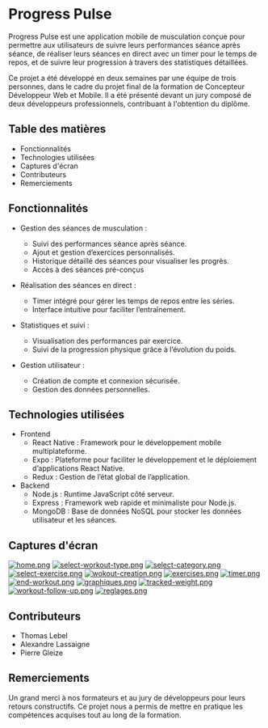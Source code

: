 # Progress Pulse

Progress Pulse est une application mobile de musculation conçue pour permettre aux utilisateurs de suivre leurs performances séance après séance, de réaliser leurs séances en direct avec un timer pour le temps de repos, et de suivre leur progression à travers des statistiques détaillées.

Ce projet a été développé en deux semaines par une équipe de trois personnes, dans le cadre du projet final de la formation de Concepteur Développeur Web et Mobile. Il a été présenté devant un jury composé de deux développeurs professionnels, contribuant à l'obtention du diplôme.

## Table des matières
- Fonctionnalités
- Technologies utilisées
- Captures d'écran
- Contributeurs
- Remerciements

## Fonctionnalités
- Gestion des séances de musculation :
  - Suivi des performances séance après séance.
  - Ajout et gestion d’exercices personnalisés.
  - Historique détaillé des séances pour visualiser les progrès.
  - Accès à des séances pré-conçus
  
- Réalisation des séances en direct :
  - Timer intégré pour gérer les temps de repos entre les séries.
  - Interface intuitive pour faciliter l’entraînement.
    
- Statistiques et suivi :
  - Visualisation des performances par exercice.
  - Suivi de la progression physique grâce à l’évolution du poids.
    
- Gestion utilisateur :
  - Création de compte et connexion sécurisée.
  - Gestion des données personnelles.
 
## Technologies utilisées
- Frontend
  - React Native : Framework pour le développement mobile multiplateforme.
  - Expo : Plateforme pour faciliter le développement et le déploiement d’applications React Native.
  - Redux : Gestion de l’état global de l’application.
- Backend
  - Node.js : Runtime JavaScript côté serveur.
  - Express : Framework web rapide et minimaliste pour Node.js.
  - MongoDB : Base de données NoSQL pour stocker les données utilisateur et les séances.

## Captures d'écran
[![home.png](https://i.postimg.cc/gkkmpfZf/home.png)](https://postimg.cc/qgY9XDQL)  [![select-workout-type.png](https://i.postimg.cc/NMjvtXyR/select-workout-type.png)](https://postimg.cc/hJ65bf1G) [![select-category.png](https://i.postimg.cc/VkK3R6Z6/select-category.png)](https://postimg.cc/21BcjzDR)
[![select-exercise.png](https://i.postimg.cc/PxY3Bry1/select-exercise.png)](https://postimg.cc/R6CLtmj0) [![wokout-creation.png](https://i.postimg.cc/PqZQqVDj/wokout-creation.png)](https://postimg.cc/KKGMqNQq) [![exercises.png](https://i.postimg.cc/gkQh6qmk/exercises.png)](https://postimg.cc/HV0nqMrf)
[![timer.png](https://i.postimg.cc/wBH7hwPH/timer.png)](https://postimg.cc/rDnVTNMY) [![end-workout.png](https://i.postimg.cc/vT94rCQY/end-workout.png)](https://postimg.cc/sGjfy6Qq) [![graphiques.png](https://i.postimg.cc/kXmGr1JS/graphiques.png)](https://postimg.cc/K40xB5gc)
[![tracked-weight.png](https://i.postimg.cc/D0796XhS/tracked-weight.png)](https://postimg.cc/HcPvsjVm)  [![workout-follow-up.png](https://i.postimg.cc/SRKZj7qf/workout-follow-up.png)](https://postimg.cc/k6kNpS22)  [![reglages.png](https://i.postimg.cc/0NdZfHyC/reglages.png)](https://postimg.cc/2qy4jGvq)

## Contributeurs
 - Thomas Lebel
 - Alexandre Lassaigne
 - Pierre Gleize

## Remerciements
Un grand merci à nos formateurs et au jury de développeurs pour leurs retours constructifs. Ce projet nous a permis de mettre en pratique les compétences acquises tout au long de la formation.
